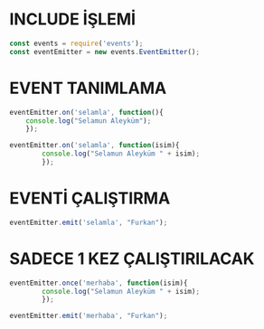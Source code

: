 # INCLUDE İŞLEMİ
```javascript
const events = require('events');
const eventEmitter = new events.EventEmitter();
```

# EVENT TANIMLAMA
```javascript
eventEmitter.on('selamla', function(){
    console.log("Selamun Aleyküm");
    });

eventEmitter.on('selamla', function(isim){
        console.log("Selamun Aleyküm " + isim);
        });
```

# EVENTİ ÇALIŞTIRMA
```javascript
eventEmitter.emit('selamla', "Furkan");
```

# SADECE 1 KEZ ÇALIŞTIRILACAK 
```javascript
eventEmitter.once('merhaba', function(isim){
        console.log("Selamun Aleyküm " + isim);
        });

eventEmitter.emit('merhaba', "Furkan");
```
